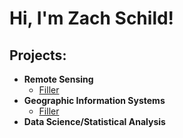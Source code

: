 <h1>Hi, I'm Zach Schild! 

<h2>Projects:</h2>

- <b>Remote Sensing</b>
  - [Filler](https://github.com/ZSchild/GIS-Analysis)
- <b>Geographic Information Systems</b>
  - [Filler](https://github.com/) 
- <b>Data Science/Statistical Analysis</b>



<!--
**ZSchild/ZSchild** is a ✨ _special_ ✨ repository because its `README.md` (this file) appears on your GitHub profile.

Here are some ideas to get you started:

- 🔭 I’m currently working on ...
- 🌱 I’m currently learning ...
- 👯 I’m looking to collaborate on ...
- 🤔 I’m looking for help with ...
- 💬 Ask me about ...
- 📫 How to reach me: ...
- 😄 Pronouns: ...
- ⚡ Fun fact: ...
-->
